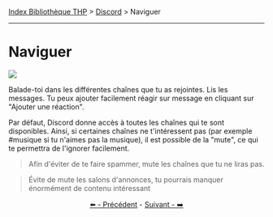 [Index Bibliothèque THP](https://github.com/TheHackingProject/bibliotheque-THP/wiki) > [Discord](https://github.com/TheHackingProject/bibliotheque-THP/wiki/tuto_discord.md) > Naviguer

___

# Naviguer

![](https://i.imgur.com/yXLqXzZ.png)

Balade-toi dans les différentes chaînes que tu as rejointes. Lis les messages. Tu peux ajouter facilement réagir sur message en cliquant sur "Ajouter une réaction".

Par défaut, Discord donne accès à toutes les chaînes qui te sont disponibles. Ainsi, si certaines chaînes ne t'intéressent pas (par exemple #musique si tu n'aimes pas la musique), il est possible de la "mute", ce qui te permettra de l'ignorer facilement.

>Afin d'éviter de te faire spammer, mute les chaînes que tu ne liras pas.

>Évite de mute les salons d'annonces, tu pourrais manquer énormément de contenu intéressant


<div align="center">

[⬅️ - Précédent](https://github.com/TheHackingProject/bibliotheque-THP/wiki/chaines_vocales.md) - [Suivant - ➡️](https://github.com/TheHackingProject/bibliotheque-THP/wiki/presente-toi.md)

</div>